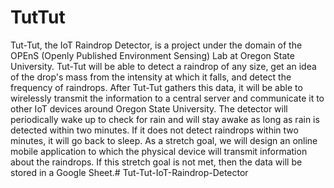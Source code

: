 # TutTut
Tut-Tut, the IoT Raindrop Detector, is a project under the domain of the OPEnS (Openly Published Environment Sensing) Lab at Oregon State University. 
Tut-Tut will be able to detect a raindrop of any size, get an idea of the drop's mass from the intensity at which it falls, and detect the frequency of raindrops. 
After Tut-Tut gathers this data, it will be able to wirelessly transmit the information to a central server and communicate it to other IoT devices around Oregon State University.
The detector will periodically wake up to check for rain and will stay awake as long as rain is detected within two minutes. If it does not detect raindrops within two minutes, it will go back to sleep.
As a stretch goal, we will design an online mobile application to which the physical device will transmit information about the raindrops.
If this stretch goal is not met, then the data will be stored in a Google Sheet.# Tut-Tut-IoT-Raindrop-Detector
